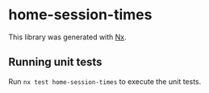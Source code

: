 # home-session-times

This library was generated with [Nx](https://nx.dev).

## Running unit tests

Run `nx test home-session-times` to execute the unit tests.
